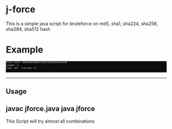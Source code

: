 # j-force
This is a simple java script for bruteforce on md5, sha1, sha224, sha256, sha384, sha512 hash
# Example

<img src="https://github.com/EH30/j-force/blob/master/example.JPG" >


-------------------------------------   
Usage
--------------------------------------   
javac jforce.java
java jforce
--------------------------------------   

This Script will try almost all combinations
